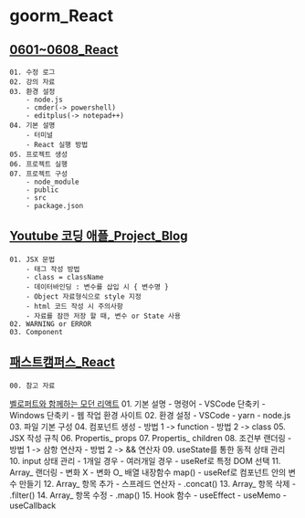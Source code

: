 # goorm_React

## [0601~0608_React](https://www.notion.so/0601-0608_React-3703af79c5594fbdbb1854fb6c3bdad8?pvs=4)
    01. 수정 로그
    02. 강의 자료
    03. 환경 설정
        - node.js
        - cmder(-> powershell)
        - editplus(-> notepad++)
    04. 기본 설명
        - 터미널
        - React 실행 방법
    05. 프로젝트 생성
    06. 프로젝트 실행
    07. 프로젝트 구성
        - node_module
        - public
        - src
        - package.json
    
## [Youtube 코딩 애플_Project_Blog](https://youtu.be/00yJy7W0DQE)
    01. JSX 문법
        - 태그 작성 방법
        - class = className
        - 데이터바인딩 : 변수를 삽입 시 { 변수명 }
        - Object 자료형식으로 style 지정
        - html 코드 작성 시 주의사항
        - 자료를 잠깐 저장 할 때, 변수 or State 사용
    02. WARNING or ERROR
    03. Component

## [패스트캠퍼스_React](#)
    00. 참고 자료
[벨로퍼트와 함께하는 모던 리액트](https://react.vlpt.us/)
    01. 기본 설명
        - 명령어
        - VSCode 단축키
        - Windows 단축키
        - 웹 작업 환경 사이트
    02. 환경 설정
        - VSCode
        - yarn
        - node.js
    03. 파일 기본 구성
    04. 컴포넌트 생성
        - 방법 1 -> function
        - 방법 2 -> class
    05. JSX 작성 규칙
    06. Propertis_ props
    07. Propertis_ children
    08. 조건부 랜더링
        - 방법 1 -> 삼항 연산자
        - 방법 2 -> && 연산자
    09. useState를 통한 동적 상태 관리
    10. input 상태 관리
        - 1개일 경우
        - 여러개일 경우
        - useRef로 특정 DOM 선택
    11. Array_ 랜더링
        - 변화 X
        - 변화 O_ 배열 내장함수 map()
        - useRef로 컴포넌트 안의 변수 만들기
    12. Array_ 항목 추가
        - 스프레드 연산자
        - .concat()
    13. Array_ 항목 삭제
        - .filter()
    14. Array_ 항목 수정
        - .map()
    15. Hook 함수
        - useEffect
        - useMemo
        - useCallback
